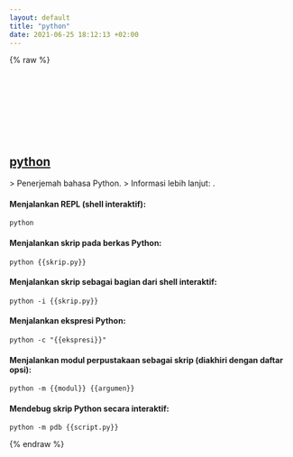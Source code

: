```yaml
---
layout: default
title: "python"
date: 2021-06-25 18:12:13 +02:00
---
```

{% raw %}
<h2 id="python">
  <a href="/id/common/python.html">python</a> <a href="#python"><svg class="icon">
    <use href="/assets/images/unicode_sprite.svg#link" />
  </svg></a>
</h2>
> Penerjemah bahasa Python.
> Informasi lebih lanjut: <https://www.python.org>.

#### Menjalankan REPL (shell interaktif):
```shell
python
```
#### Menjalankan skrip pada berkas Python:
```shell
python {{skrip.py}}
```
#### Menjalankan skrip sebagai bagian dari shell interaktif:
```shell
python -i {{skrip.py}}
```
#### Menjalankan ekspresi Python:
```shell
python -c "{{ekspresi}}"
```
#### Menjalankan modul perpustakaan sebagai skrip (diakhiri dengan daftar opsi):
```shell
python -m {{modul}} {{argumen}}
```
#### Mendebug skrip Python secara interaktif:
```shell
python -m pdb {{script.py}}
```
{% endraw %}
